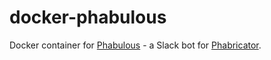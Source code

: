 # docker-phabulous

Docker container for [Phabulous](https://github.com/etcinit/phabulous) - a Slack bot for [Phabricator](https://github.com/phacility/phabricator).

